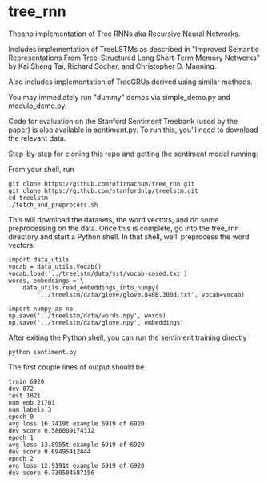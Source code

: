 # tree_rnn
Theano implementation of Tree RNNs aka Recursive Neural Networks.

Includes implementation of TreeLSTMs as described in "Improved
Semantic Representations From Tree-Structured Long Short-Term
Memory Networks" by Kai Sheng Tai, Richard Socher, and Christopher
D. Manning.

Also includes implementation of TreeGRUs derived using similar
methods.

You may immediately run "dummy" demos via simple_demo.py and
modulo_demo.py.

Code for evaluation on the Stanford Sentiment Treebank (used by
the paper) is also available in sentiment.py.  To run this, you'll
need to download the relevant data.

Step-by-step for cloning this repo and getting the sentiment model
running:

From your shell, run

    git clone https://github.com/ofirnachum/tree_rnn.git
    git clone https://github.com/stanfordnlp/treelstm.git
    cd treelstm
    ./fetch_and_preprocess.sh

This will download the datasets, the word vectors, and do some
preprocessing on the data.  Once this is complete, go into the
tree_rnn directory and start a Python shell.  In that shell,
we'll preprocess the word vectors:

    import data_utils
    vocab = data_utils.Vocab()
    vocab.load('../treelstm/data/sst/vocab-cased.txt')
    words, embeddings = \
        data_utils.read_embeddings_into_numpy(
            '../treelstm/data/glove/glove.840B.300d.txt', vocab=vocab)

    import numpy as np
    np.save('../treelstm/data/words.npy', words)
    np.save('../treelstm/data/glove.npy', embeddings)

After exiting the Python shell, you can run the sentiment training
directly

    python sentiment.py

The first couple lines of output should be

    train 6920
    dev 872
    test 1821
    num emb 21701
    num labels 3
    epoch 0
    avg loss 16.7419t example 6919 of 6920
    dev score 0.586009174312
    epoch 1
    avg loss 13.8955t example 6919 of 6920
    dev score 0.69495412844
    epoch 2
    avg loss 12.9191t example 6919 of 6920
    dev score 0.730504587156
